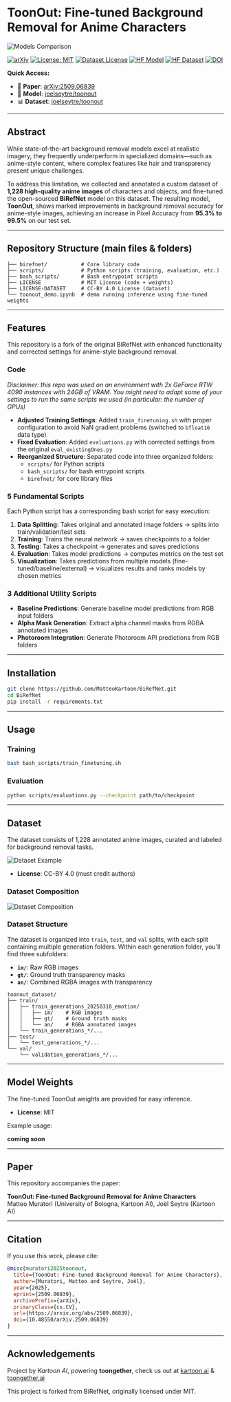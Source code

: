 # ToonOut: Fine-tuned Background Removal for Anime Characters

![Models Comparison](images/models_comparison.png)

[![arXiv](https://img.shields.io/badge/arXiv-2509.06839-b31b1b.svg)](https://arxiv.org/abs/2509.06839)
[![License: MIT](https://img.shields.io/badge/License-MIT-yellow.svg)](LICENSE)
[![Dataset License](https://img.shields.io/badge/Dataset%20License-CC--BY%204.0-green.svg)](LICENSE-DATASET)
[![HF Model](https://img.shields.io/badge/🤗%20HF-Model-orange.svg)](https://huggingface.co/joelseytre/toonout)
[![HF Dataset](https://img.shields.io/badge/🤗%20HF-Dataset-blue.svg)](https://huggingface.co/datasets/joelseytre/toonout)
[![DOI](https://img.shields.io/badge/DOI-10.48550/arXiv.2509.06839-blue.svg)](https://doi.org/10.48550/arXiv.2509.06839)

**Quick Access:**
- 📄 **Paper**: [arXiv:2509.06839](https://arxiv.org/abs/2509.06839)
- 🤖 **Model**: [joelseytre/toonout](https://huggingface.co/joelseytre/toonout)
- 📊 **Dataset**: [joelseytre/toonout](https://huggingface.co/datasets/joelseytre/toonout)

---

## Abstract

While state-of-the-art background removal models excel at realistic imagery, they frequently underperform in specialized domains—such as anime-style content, where complex features like hair and transparency present unique challenges.

To address this limitation, we collected and annotated a custom dataset of **1,228 high-quality anime images** of characters and objects, and fine-tuned the open-sourced **BiRefNet** model on this dataset. The resulting model, **ToonOut**, shows marked improvements in background removal accuracy for anime-style images, achieving an increase in Pixel Accuracy from **95.3% to 99.5%** on our test set.

---

## Repository Structure (main files & folders)

```
├── birefnet/           # Core library code
├── scripts/            # Python scripts (training, evaluation, etc.)
├── bash_scripts/       # Bash entrypoint scripts
├── LICENSE             # MIT License (code + weights)
├── LICENSE-DATASET     # CC-BY 4.0 License (dataset)
└── toonout_demo.ipynb  # demo running inference using fine-tuned weights

```

---

## Features

This repository is a fork of the original BiRefNet with enhanced functionality and corrected settings for anime-style background removal.

### Code

*Disclaimer: this repo was used on an environment with 2x GeForce RTW 4090 instances with 24GB of VRAM. You might need to adapt some of your settings to run the same scripts we used (in particular: the number of GPUs)*

- **Adjusted Training Settings**: Added `train_finetuning.sh` with proper configuration to avoid NaN gradient problems (switched to `bfloat16` data type)
- **Fixed Evaluation**: Added `evaluations.py` with corrected settings from the original `eval_existingOnes.py`
- **Reorganized Structure**: Separated code into three organized folders:
  - `scripts/` for Python scripts
  - `bash_scripts/` for bash entrypoint scripts  
  - `birefnet/` for core library files

### 5 Fundamental Scripts

Each Python script has a corresponding bash script for easy execution:

1. **Data Splitting**: Takes original and annotated image folders → splits into train/validation/test sets
2. **Training**: Trains the neural network → saves checkpoints to a folder
3. **Testing**: Takes a checkpoint → generates and saves predictions
4. **Evaluation**: Takes model predictions → computes metrics on the test set
5. **Visualization**: Takes predictions from multiple models (fine-tuned/baseline/external) → visualizes results and ranks models by chosen metrics

### 3 Additional Utility Scripts

- **Baseline Predictions**: Generate baseline model predictions from RGB input folders
- **Alpha Mask Generation**: Extract alpha channel masks from RGBA annotated images
- **Photoroom Integration**: Generate Photoroom API predictions from RGB folders  

---

## Installation

```bash
git clone https://github.com/MatteoKartoon/BiRefNet.git
cd BiRefNet
pip install -r requirements.txt
```

---

## Usage

### Training

```bash
bash bash_scripts/train_finetuning.sh
```

### Evaluation

```bash
python scripts/evaluations.py --checkpoint path/to/checkpoint
```

---

## Dataset

The dataset consists of 1,228 annotated anime images, curated and labeled for background removal tasks.

![Dataset Example](images/dataset_example.jpg)

- **License**: CC-BY 4.0 (must credit authors)

### Dataset Composition

![Dataset Composition](images/dataset_composition.png)

### Dataset Structure

The dataset is organized into `train`, `test`, and `val` splits, with each split containing multiple generation folders. Within each generation folder, you'll find three subfolders:

- **`im/`**: Raw RGB images
- **`gt/`**: Ground truth transparency masks
- **`an/`**: Combined RGBA images with transparency

```
toonout_dataset/
├── train/
│   ├── train_generations_20250318_emotion/
│   │   ├── im/    # RGB images
│   │   ├── gt/    # Ground truth masks
│   │   └── an/    # RGBA annotated images
│   └── train_generations_*/...
├── test/
│   └── test_generations_*/...
└── val/
    └── validation_generations_*/...
```

---

## Model Weights

The fine-tuned ToonOut weights are provided for easy inference.

- **License**: MIT

Example usage:

**coming soon**

---

## Paper

This repository accompanies the paper:

**ToonOut: Fine-tuned Background Removal for Anime Characters**  
Matteo Muratori (University of Bologna, Kartoon AI), Joël Seytre (Kartoon AI)

---

## Citation

If you use this work, please cite:

```bibtex
@misc{muratori2025toonout,
  title={ToonOut: Fine-tuned Background Removal for Anime Characters},
  author={Muratori, Matteo and Seytre, Joël},
  year={2025},
  eprint={2509.06839},
  archivePrefix={arXiv},
  primaryClass={cs.CV},
  url={https://arxiv.org/abs/2509.06839},
  doi={10.48550/arXiv.2509.06839}
}
```

---

## Acknowledgements

Project by *Kartoon AI*, powering **toongether**, check us out at [kartoon.ai](kartoon.ai) & [toongether.ai](toongether.ai)

This project is forked from BiRefNet, originally licensed under MIT.
